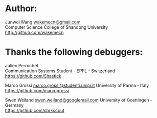 Author:
=======================
Junwei Wang <wakemecn@gmail.com>  
Computer Science College of Shandong University  
http://github.com/wakemecn  

Thanks the following debuggers:
=========================
Julien Perrochet  
Communication Systems Student - EPFL - Switzerland  
https://github.com/Shastick  

Marco Grossi <marco.grossi@studenti.unipr.it>
University of Parma - Italy  
https://github.com/marcogrossi  

Swen Weiland <swen.weiland@googlemail.com>
University of Goettingen - Germany  
https://github.com/darkscout  
